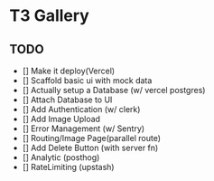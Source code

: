 # T3 Gallery

## TODO

- [] Make it deploy(Vercel)
- [] Scaffold basic ui with mock data
- [] Actually setup a Database (w/ vercel postgres)
- [] Attach Database to UI
- [] Add Authentication (w/ clerk)
- [] Add Image Upload
- [] Error Management (w/ Sentry)
- [] Routing/Image Page(parallel route)
- [] Add Delete Button (with server fn)
- [] Analytic (posthog)
- [] RateLimiting (upstash)



